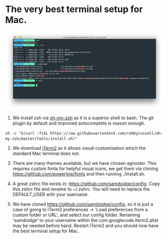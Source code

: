 # The very best terminal setup for Mac.

![best terminal screenshot](https://raw.githubusercontent.com/samdoidge/the-best-terminal-setup-mac/master/best-terminal.png)

1. We install zsh via [oh-my-zsh](https://github.com/robbyrussell/oh-my-zsh) as it is a superior shell to bash. The git plugin by default and improved autocomplete is reason enough.

  ```sh -c "$(curl -fsSL https://raw.githubusercontent.com/robbyrussell/oh-my-zsh/master/tools/install.sh)"```

2. We download [iTerm2](https://www.iterm2.com) as it allows visual customisation which the standard Mac terminal does not.

3. There are many themes available, but we have chosen agnoster. This requires custom fonts for helpful visual icons, we get them via cloning https://github.com/powerline/fonts and then running ./install.sh.

4. A great zshrc file exists in: https://github.com/samdoidge/config. Copy this zshrc file and rename to ~/.zshrc. You will need to replace the DEFAULT_USER with your username.

5. We have cloned https://github.com/samdoidge/config, so it is just a case of going to iTerm2 preferences -> 'Load preferences from a custom folder or URL', and select our config folder. Renaming 'samdoidge' to your username within the com.googlecode.iterm2.plist may be needed before hand. Restart iTerm2 and you should now have the best terminal setup for Mac.


